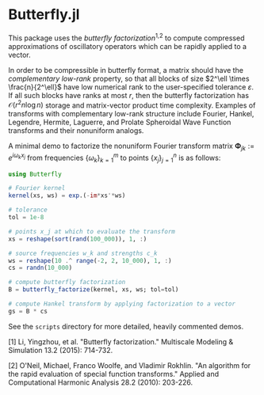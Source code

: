 # Butterfly.jl

This package uses the *butterfly factorization*<sup>1,2</sup> to compute
compressed approximations of oscillatory operators which can be rapidly applied
to a vector. 

In order to be compressible in butterfly format, a matrix should have the
*complementary low-rank* property, so that all blocks of size $2^\ell \times
\frac{n}{2^\ell}$ have low numerical rank to the user-specified tolerance
$\varepsilon$. If all such blocks have ranks at most $r$, then the butterfly
factorization has $\mathcal{O}(r^2n\log n)$ storage and matrix-vector product
time complexity. Examples of transforms with complementary low-rank structure
include Fourier, Hankel, Legendre, Hermite, Laguerre, and Prolate Spheroidal
Wave Function transforms and their nonuniform analogs.

A minimal demo to factorize the nonuniform Fourier transform matrix
$`\mathbf{\Phi}_{jk} := e^{i\omega_k x_j}`$ from frequencies
$`\{\omega_k\}_{k=1}^m`$ to points $`\{x_j\}_{j=1}^n`$ is as follows:
```julia
using Butterfly

# Fourier kernel
kernel(xs, ws) = exp.(-im*xs'*ws)

# tolerance
tol = 1e-8

# points x_j at which to evaluate the transform
xs = reshape(sort(rand(100_000)), 1, :)

# source frequencies w_k and strengths c_k
ws = reshape(10 .^ range(-2, 2, 10_000), 1, :)
cs = randn(10_000)

# compute butterfly factorization
B = butterfly_factorize(kernel, xs, ws; tol=tol)

# compute Hankel transform by applying factorization to a vector
gs = B * cs
```
See the `scripts` directory for more detailed, heavily commented demos. 

[1] Li, Yingzhou, et al. "Butterfly factorization." Multiscale Modeling & Simulation 13.2 (2015): 714-732.

[2] O'Neil, Michael, Franco Woolfe, and Vladimir Rokhlin. "An algorithm for the rapid evaluation of special function transforms." Applied and Computational Harmonic Analysis 28.2 (2010): 203-226.


